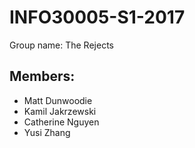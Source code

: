 # INFO30005-S1-2017

Group name: The Rejects

## Members:
* Matt Dunwoodie
* Kamil Jakrzewski
* Catherine Nguyen
* Yusi Zhang
